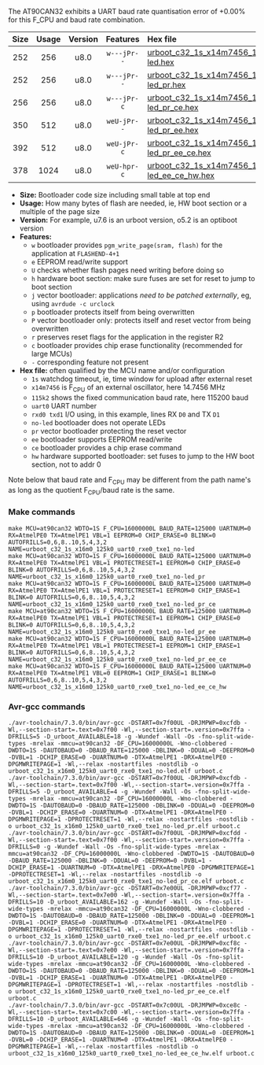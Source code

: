 The AT90CAN32 exhibits a UART baud rate quantisation error of +0.00% for this F_CPU and baud rate combination.

|Size|Usage|Version|Features|Hex file|
|:-:|:-:|:-:|:-:|:--|
|252|256|u8.0|`w---jPr--`|[urboot_c32_1s_x14m7456_115k2_uart0_rxe0_txe1_no-led.hex](https://raw.githubusercontent.com/stefanrueger/urboot.hex/main/mcus/at90can32/watchdog_1_s/external_oscillator_x/14m745600_hz/%2B115k2_baud/uart0_rxe0_txe1/no-led/urboot_c32_1s_x14m7456_115k2_uart0_rxe0_txe1_no-led.hex)|
|252|256|u8.0|`w---jPr--`|[urboot_c32_1s_x14m7456_115k2_uart0_rxe0_txe1_no-led_pr.hex](https://raw.githubusercontent.com/stefanrueger/urboot.hex/main/mcus/at90can32/watchdog_1_s/external_oscillator_x/14m745600_hz/%2B115k2_baud/uart0_rxe0_txe1/no-led/urboot_c32_1s_x14m7456_115k2_uart0_rxe0_txe1_no-led_pr.hex)|
|256|256|u8.0|`w---jPr-c`|[urboot_c32_1s_x14m7456_115k2_uart0_rxe0_txe1_no-led_pr_ce.hex](https://raw.githubusercontent.com/stefanrueger/urboot.hex/main/mcus/at90can32/watchdog_1_s/external_oscillator_x/14m745600_hz/%2B115k2_baud/uart0_rxe0_txe1/no-led/urboot_c32_1s_x14m7456_115k2_uart0_rxe0_txe1_no-led_pr_ce.hex)|
|350|512|u8.0|`weU-jPr--`|[urboot_c32_1s_x14m7456_115k2_uart0_rxe0_txe1_no-led_pr_ee.hex](https://raw.githubusercontent.com/stefanrueger/urboot.hex/main/mcus/at90can32/watchdog_1_s/external_oscillator_x/14m745600_hz/%2B115k2_baud/uart0_rxe0_txe1/no-led/urboot_c32_1s_x14m7456_115k2_uart0_rxe0_txe1_no-led_pr_ee.hex)|
|392|512|u8.0|`weU-jPr-c`|[urboot_c32_1s_x14m7456_115k2_uart0_rxe0_txe1_no-led_pr_ee_ce.hex](https://raw.githubusercontent.com/stefanrueger/urboot.hex/main/mcus/at90can32/watchdog_1_s/external_oscillator_x/14m745600_hz/%2B115k2_baud/uart0_rxe0_txe1/no-led/urboot_c32_1s_x14m7456_115k2_uart0_rxe0_txe1_no-led_pr_ee_ce.hex)|
|378|1024|u8.0|`weU-hpr-c`|[urboot_c32_1s_x14m7456_115k2_uart0_rxe0_txe1_no-led_ee_ce_hw.hex](https://raw.githubusercontent.com/stefanrueger/urboot.hex/main/mcus/at90can32/watchdog_1_s/external_oscillator_x/14m745600_hz/%2B115k2_baud/uart0_rxe0_txe1/no-led/urboot_c32_1s_x14m7456_115k2_uart0_rxe0_txe1_no-led_ee_ce_hw.hex)|

- **Size:** Bootloader code size including small table at top end
- **Usage:** How many bytes of flash are needed, ie, HW boot section or a multiple of the page size
- **Version:** For example, u7.6 is an urboot version, o5.2 is an optiboot version
- **Features:**
  + `w` bootloader provides `pgm_write_page(sram, flash)` for the application at `FLASHEND-4+1`
  + `e` EEPROM read/write support
  + `U` checks whether flash pages need writing before doing so
  + `h` hardware boot section: make sure fuses are set for reset to jump to boot section
  + `j` vector bootloader: applications *need to be patched externally*, eg, using `avrdude -c urclock`
  + `p` bootloader protects itself from being overwritten
  + `P` vector bootloader only: protects itself and reset vector from being overwritten
  + `r` preserves reset flags for the application in the register R2
  + `c` bootloader provides chip erase functionality (recommended for large MCUs)
  + `-` corresponding feature not present
- **Hex file:** often qualified by the MCU name and/or configuration
  + `1s` watchdog timeout, ie, time window for upload after external reset
  + `x14m7456` is F<sub>CPU</sub> of an external oscillator, here 14.7456 MHz
  + `115k2` shows the fixed communication baud rate, here 115200 baud
  + `uart0` UART number
  + `rxd0 txd1` I/O using, in this example, lines RX `D0` and TX `D1`
  + `no-led` bootloader does not operate LEDs
  + `pr` vector bootloader protecting the reset vector
  + `ee` bootloader supports EEPROM read/write
  + `ce` bootloader provides a chip erase command
  + `hw` hardware supported bootloader: set fuses to jump to the HW boot section, not to addr 0


Note below that baud rate and F<sub>CPU</sub> may be different from the path name's as long as the quotient F<sub>CPU</sub>/baud rate is the same.

### Make commands
```
make MCU=at90can32 WDTO=1S F_CPU=16000000L BAUD_RATE=125000 UARTNUM=0 RX=AtmelPE0 TX=AtmelPE1 VBL=1 EEPROM=0 CHIP_ERASE=0 BLINK=0 AUTOFRILLS=0,6,8..10,5,4,3,2 NAME=urboot_c32_1s_x16m0_125k0_uart0_rxe0_txe1_no-led
make MCU=at90can32 WDTO=1S F_CPU=16000000L BAUD_RATE=125000 UARTNUM=0 RX=AtmelPE0 TX=AtmelPE1 VBL=1 PROTECTRESET=1 EEPROM=0 CHIP_ERASE=0 BLINK=0 AUTOFRILLS=0,6,8..10,5,4,3,2 NAME=urboot_c32_1s_x16m0_125k0_uart0_rxe0_txe1_no-led_pr
make MCU=at90can32 WDTO=1S F_CPU=16000000L BAUD_RATE=125000 UARTNUM=0 RX=AtmelPE0 TX=AtmelPE1 VBL=1 PROTECTRESET=1 EEPROM=0 CHIP_ERASE=1 BLINK=0 AUTOFRILLS=0,6,8..10,5,4,3,2 NAME=urboot_c32_1s_x16m0_125k0_uart0_rxe0_txe1_no-led_pr_ce
make MCU=at90can32 WDTO=1S F_CPU=16000000L BAUD_RATE=125000 UARTNUM=0 RX=AtmelPE0 TX=AtmelPE1 VBL=1 PROTECTRESET=1 EEPROM=1 CHIP_ERASE=0 BLINK=0 AUTOFRILLS=0,6,8..10,5,4,3,2 NAME=urboot_c32_1s_x16m0_125k0_uart0_rxe0_txe1_no-led_pr_ee
make MCU=at90can32 WDTO=1S F_CPU=16000000L BAUD_RATE=125000 UARTNUM=0 RX=AtmelPE0 TX=AtmelPE1 VBL=1 PROTECTRESET=1 EEPROM=1 CHIP_ERASE=1 BLINK=0 AUTOFRILLS=0,6,8..10,5,4,3,2 NAME=urboot_c32_1s_x16m0_125k0_uart0_rxe0_txe1_no-led_pr_ee_ce
make MCU=at90can32 WDTO=1S F_CPU=16000000L BAUD_RATE=125000 UARTNUM=0 RX=AtmelPE0 TX=AtmelPE1 VBL=0 EEPROM=1 CHIP_ERASE=1 BLINK=0 AUTOFRILLS=0,6,8..10,5,4,3,2 NAME=urboot_c32_1s_x16m0_125k0_uart0_rxe0_txe1_no-led_ee_ce_hw
```

### Avr-gcc commands
```
./avr-toolchain/7.3.0/bin/avr-gcc -DSTART=0x7f00UL -DRJMPWP=0xcfdb -Wl,--section-start=.text=0x7f00 -Wl,--section-start=.version=0x7ffa -DFRILLS=5 -D_urboot_AVAILABLE=18 -g -Wundef -Wall -Os -fno-split-wide-types -mrelax -mmcu=at90can32 -DF_CPU=16000000L -Wno-clobbered -DWDTO=1S -DAUTOBAUD=0 -DBAUD_RATE=125000 -DBLINK=0 -DDUAL=0 -DEEPROM=0 -DVBL=1 -DCHIP_ERASE=0 -DUARTNUM=0 -DTX=AtmelPE1 -DRX=AtmelPE0 -DPGMWRITEPAGE=1 -Wl,--relax -nostartfiles -nostdlib -o urboot_c32_1s_x16m0_125k0_uart0_rxe0_txe1_no-led.elf urboot.c
./avr-toolchain/7.3.0/bin/avr-gcc -DSTART=0x7f00UL -DRJMPWP=0xcfdb -Wl,--section-start=.text=0x7f00 -Wl,--section-start=.version=0x7ffa -DFRILLS=5 -D_urboot_AVAILABLE=4 -g -Wundef -Wall -Os -fno-split-wide-types -mrelax -mmcu=at90can32 -DF_CPU=16000000L -Wno-clobbered -DWDTO=1S -DAUTOBAUD=0 -DBAUD_RATE=125000 -DBLINK=0 -DDUAL=0 -DEEPROM=0 -DVBL=1 -DCHIP_ERASE=0 -DUARTNUM=0 -DTX=AtmelPE1 -DRX=AtmelPE0 -DPGMWRITEPAGE=1 -DPROTECTRESET=1 -Wl,--relax -nostartfiles -nostdlib -o urboot_c32_1s_x16m0_125k0_uart0_rxe0_txe1_no-led_pr.elf urboot.c
./avr-toolchain/7.3.0/bin/avr-gcc -DSTART=0x7f00UL -DRJMPWP=0xcfdd -Wl,--section-start=.text=0x7f00 -Wl,--section-start=.version=0x7ffa -DFRILLS=0 -g -Wundef -Wall -Os -fno-split-wide-types -mrelax -mmcu=at90can32 -DF_CPU=16000000L -Wno-clobbered -DWDTO=1S -DAUTOBAUD=0 -DBAUD_RATE=125000 -DBLINK=0 -DDUAL=0 -DEEPROM=0 -DVBL=1 -DCHIP_ERASE=1 -DUARTNUM=0 -DTX=AtmelPE1 -DRX=AtmelPE0 -DPGMWRITEPAGE=1 -DPROTECTRESET=1 -Wl,--relax -nostartfiles -nostdlib -o urboot_c32_1s_x16m0_125k0_uart0_rxe0_txe1_no-led_pr_ce.elf urboot.c
./avr-toolchain/7.3.0/bin/avr-gcc -DSTART=0x7e00UL -DRJMPWP=0xcf77 -Wl,--section-start=.text=0x7e00 -Wl,--section-start=.version=0x7ffa -DFRILLS=10 -D_urboot_AVAILABLE=162 -g -Wundef -Wall -Os -fno-split-wide-types -mrelax -mmcu=at90can32 -DF_CPU=16000000L -Wno-clobbered -DWDTO=1S -DAUTOBAUD=0 -DBAUD_RATE=125000 -DBLINK=0 -DDUAL=0 -DEEPROM=1 -DVBL=1 -DCHIP_ERASE=0 -DUARTNUM=0 -DTX=AtmelPE1 -DRX=AtmelPE0 -DPGMWRITEPAGE=1 -DPROTECTRESET=1 -Wl,--relax -nostartfiles -nostdlib -o urboot_c32_1s_x16m0_125k0_uart0_rxe0_txe1_no-led_pr_ee.elf urboot.c
./avr-toolchain/7.3.0/bin/avr-gcc -DSTART=0x7e00UL -DRJMPWP=0xcf8c -Wl,--section-start=.text=0x7e00 -Wl,--section-start=.version=0x7ffa -DFRILLS=10 -D_urboot_AVAILABLE=120 -g -Wundef -Wall -Os -fno-split-wide-types -mrelax -mmcu=at90can32 -DF_CPU=16000000L -Wno-clobbered -DWDTO=1S -DAUTOBAUD=0 -DBAUD_RATE=125000 -DBLINK=0 -DDUAL=0 -DEEPROM=1 -DVBL=1 -DCHIP_ERASE=1 -DUARTNUM=0 -DTX=AtmelPE1 -DRX=AtmelPE0 -DPGMWRITEPAGE=1 -DPROTECTRESET=1 -Wl,--relax -nostartfiles -nostdlib -o urboot_c32_1s_x16m0_125k0_uart0_rxe0_txe1_no-led_pr_ee_ce.elf urboot.c
./avr-toolchain/7.3.0/bin/avr-gcc -DSTART=0x7c00UL -DRJMPWP=0xce8c -Wl,--section-start=.text=0x7c00 -Wl,--section-start=.version=0x7ffa -DFRILLS=10 -D_urboot_AVAILABLE=646 -g -Wundef -Wall -Os -fno-split-wide-types -mrelax -mmcu=at90can32 -DF_CPU=16000000L -Wno-clobbered -DWDTO=1S -DAUTOBAUD=0 -DBAUD_RATE=125000 -DBLINK=0 -DDUAL=0 -DEEPROM=1 -DVBL=0 -DCHIP_ERASE=1 -DUARTNUM=0 -DTX=AtmelPE1 -DRX=AtmelPE0 -DPGMWRITEPAGE=1 -Wl,--relax -nostartfiles -nostdlib -o urboot_c32_1s_x16m0_125k0_uart0_rxe0_txe1_no-led_ee_ce_hw.elf urboot.c
```

